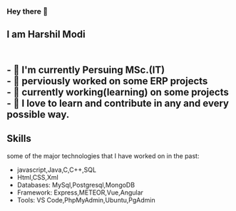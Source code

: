 ### Hey there 👋

<!--
**Harshil-159/Harshil-159** is a ✨ _special_ ✨ repository because its `README.md` (this file) appears on your GitHub profile.
Here are some ideas to get you started:
--!>
<h2> I am Harshil Modi<h2>
<br>
- 🌱 I'm currently Persuing MSc.(IT)<br>
- 💬 perviously worked on some ERP projects<br>
- 🔭 currently working(learning) on some projects<br>
- 🔆 I love to learn and contribute in any and every possible way.



<!--
- 🔭 I’m currently working on ...
- 🌱 I’m currently learning ...
- 👯 I’m looking to collaborate on ...
- 🤔 I’m looking for help with ...
- 💬 Ask me about ...
- 📫 How to reach me: ...
- 😄 Pronouns: ...
- ⚡ Fun fact: ...
-->



<h2> Skills </h2>
some of the major technologies that I have worked on in the past:

- javascript,Java,C,C++,SQL
- Html,CSS,Xml
- Databases: MySql,Postgresql,MongoDB
- Framework:  Express,METEOR,Vue,Angular
- Tools: VS Code,PhpMyAdmin,Ubuntu,PgAdmin


